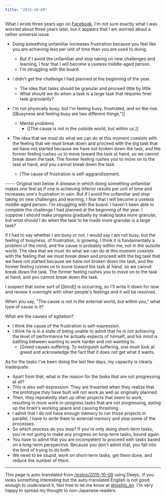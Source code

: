 ```yaml
---
title: "2015-10-09"
---
```


What I wrote three years ago on [Facebook](https://www.facebook.com/nishiohirokazu/posts/10207036430325725). I'm not sure exactly what I was worried about three years later, but it appears that I am worried about a rather universal issue.

- Doing something unfamiliar increases frustration because you feel like you are achieving less per unit of time than you are used to doing.
    - But if I avoid the unfamiliar and stop taking on new challenges and learning, I fear that I will become a useless middle-aged person.
    - I'm struggling with the board.
- I didn't get the challenge I had planned at the beginning of the year.
    - The idea that tasks should be granular and proceed little by little
    - What should we do when a task is a large task that requires finer task granularity?
- I'm not physically busy, but I'm feeling busy, frustrated, and on the rise.  [[Busyness and feeling busy are two different things."]]
    - Mental problems
        - [[The cause is not in the outside world, but within us.]]
- The idea that we must do what we can do at this moment coexists with the feeling that we must break down and proceed with the big task that we have not started because we have not broken down the task, and the former feeling rushes us to move toward the task at hand, so we cannot break down the task. The former feeling rushes you to move on to the task at hand, and you cannot break down the task.


    - [The cause of frustration is self-aggrandizement.

----- Original text below
A disease in which doing something unfamiliar makes one feel as if one is achieving inferior results per unit of time and increases one's frustration in vain.
But if I avoid the unfamiliar and stop taking on new challenges and learning, I fear that I will become a useless middle-aged person.
I'm struggling with the board.
I haven't been able to complete the challenge I had planned at the beginning of the year. I suppose I should make progress gradually by making tasks more granular, but what should I do when the task to be made more granular is a large task?

If I had to say whether I am busy or not, I would say I am not busy, but the feeling of busyness, of frustration, is growing.
I think it is fundamentally a problem of the mind, and the cause is probably within me, not in the outside world.
The idea that we must do what we can do at this moment coexists with the feeling that we must break down and proceed with the big task that we have not started because we have not broken down the task, and the former feeling rushes us to move toward the task at hand, so we cannot break down the task. The former feeling rushes you to move on to the task at hand, and you cannot break down the task.

I suspect that some sort of [[bind]] is occurring, so I'll write it down for now and review it overnight with other people's feelings and it will be resolved.

When you say, "The cause is not in the external world, but within you," what type of cause is it?

What are the causes of agitation?
- I think the cause of the frustration is self-expression.
- I think he is in a state of being unable to admit that he is not achieving the level of performance he actually expects of himself, and his mind is battling between wanting to work harder and not wanting to.
    - [Greed causes suffering. To extinguish suffering, one must look at greed and acknowledge the fact that it does not get what it wants.

As for the tasks I've been doing the last few days, my capacity is clearly inadequate.
- Apart from that, what is the reason for the tasks that are not progressing at all?
- This is also self-expression. They are thwarted when they realize that the prototype they have built will not work as well as originally planned.
- Then, they repeatedly start up other projects that seem to work, resulting in more work-in-progress tasks that are not progressing, eating up the brain's working space and causing thrashing.
- I admit that I do not have enough memory to run those projects in parallel, I have to write them to external memory and stop some of the processes.
- So which process do you stop? If you're only doing short-term tasks, you're not going to make any progress on long-term tasks, bound again.
- You have to admit that you are incompetent to proceed with tasks based on a long-term perspective. Because you don't admit that, you fall into the bind of trying to do both.
- We need to be stupid, work on short-term tasks, get them done, and reduce the number of them.

---
This page is auto-translated from [/nishio/2015-10-09](https://scrapbox.io/nishio/2015-10-09) using DeepL. If you looks something interesting but the auto-translated English is not good enough to understand it, feel free to let me know at [@nishio_en](https://twitter.com/nishio_en). I'm very happy to spread my thought to non-Japanese readers.